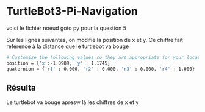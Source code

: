 # TurtleBot3-Pi-Navigation

voici le fichier noeud goto py pour la question 5

Sur les lignes suivantes, on modifie la position de x et y. Ce chiffre fait référence à la distance que le turtlebot va bouge

```sh
# Customize the following values so they are appropriate for your location
position = {'x':-1.0989, 'y' : 1.1745}
quaternion = {'r1' : 0.000, 'r2' : 0.000, 'r3' : 0.000, 'r4' : 1.000}
```

## Résulta
Le turtlebot va bouge apresw là les chiffres de x et y

